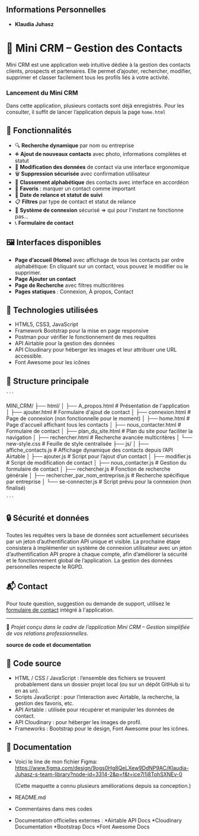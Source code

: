 ## Informations Personnelles
- **Klaudia Juhasz**

# 📇 Mini CRM – Gestion des Contacts

Mini CRM est une application web intuitive dédiée à la gestion des contacts clients, prospects et partenaires. Elle permet d’ajouter, rechercher, modifier, supprimer et classer facilement tous les profils liés à votre activité.

### Lancement du Mini CRM
Dans cette application, plusieurs contacts sont déjà enregistrés. Pour les consulter, il suffit de lancer l’application depuis la page `home.html`

## 🚀 Fonctionnalités

- 🔍 **Recherche dynamique** par nom ou entreprise
- ➕ **Ajout de nouveaux contacts** avec photo, informations complètes et statut
- 📝 **Modification des données** de contact via une interface ergonomique
- 🗑️ **Suppression sécurisée** avec confirmation utilisateur
- 📂 **Classement alphabétique** des contacts avec interface en accordéon
- 🌟 **Favoris** : marquer un contact comme important
- 📅 **Date de relance et statut de suivi**
- 📋 **Filtres** par type de contact et statut de relance
- 👤 **Système de connexion** sécurisé => qui pour l'instant ne fonctionne pas...
- 📞 **Formulaire de contact**


## 🖼️ Interfaces disponibles

- **Page d’accueil (Home)** avec affichage de tous les contacts par ordre alphabétique:
En cliquant sur un contact, vous pouvez le modifier ou le supprimer.
- **Page Ajouter un contact**
- **Page de Recherche** avec filtres multicritères
- **Pages statiques** : Connexion, À propos, Contact

## 🧰 Technologies utilisées

- HTML5, CSS3, JavaScript
- Framework Bootstrap pour la mise en page responsive
- Postman pour vérifier le fonctionnement de mes requêtes 
- API Airtable pour la gestion des données
- API Cloudinary pour héberger les images et leur attribuer une URL accessible.
- Font Awesome pour les icônes

## 📁 Structure principale

    ```
   MINI_CRM/
		├── html/
		│   ├── A_propos.html              # Présentation de l'application
		│   ├── ajouter.html               # Formulaire d'ajout de contact
		│   ├── connexion.html             # Page de connexion (non fonctionnelle pour le moment)
		│   ├── home.html                  # Page d'accueil affichant tous les contacts
		│   ├── nous_contacter.html        # Formulaire de contact
		│   ├── plan_du_site.html          # Plan du site pour faciliter la navigation
		│   ├── rechercher.html            # Recherche avancée multicritères
		│   └── new-style.css              # Feuille de style centralisée
		├── js/
		│   ├── affiche_contacts.js        # Affichage dynamique des contacts depuis l’API Airtable
		│   ├── ajouter.js                 # Script pour l’ajout d’un contact
		│   ├── modifier.js                # Script de modification de contact
		│   ├── nous_contacter.js          # Gestion du formulaire de contact
		│   ├── rechercher.js              # Fonction de recherche générale
		│   ├── rechercher_par_nom_entreprise.js # Recherche spécifique par entreprise
		│   └── se-connecter.js            # Script prévu pour la connexion (non finalisé)

    ```


## 🔒 Sécurité et données

Toutes les requêtes vers la base de données sont actuellement sécurisées par un jeton d’authentification API unique et visible. 
La prochaine étape consistera à implémenter un système de connexion utilisateur avec un jeton d’authentification API propre à chaque compte, afin d’améliorer la sécurité et le fonctionnement global de l’application.
La gestion des données personnelles respecte le RGPD.

## 📬 Contact

Pour toute question, suggestion ou demande de support, utilisez le [formulaire de contact](#) intégré à l'application.

---

📌 *Projet conçu dans le cadre de l’application Mini CRM – Gestion simplifiée de vos relations professionnelles.*

**source de code et documentation**

## 🧩 Code source

- HTML / CSS / JavaScript : l’ensemble des fichiers se trouvent probablement dans un dossier projet local (ou sur un dépôt GitHub si tu en as un).
- Scripts JavaScript : pour l’interaction avec Airtable, la recherche, la gestion des favoris, etc.
- API Airtable : utilisée pour récupérer et manipuler les données de contact.
- API Cloudinary : pour héberger les images de profil.
- Frameworks : Bootstrap pour le design, Font Awesome pour les icônes.

## 📘 Documentation

- Voici le line de mon fichier Figma:
    https://www.figma.com/design/9ogs0Hg8QeLXew9DdNP9AC/Klaudia-Juhasz-s-team-library?node-id=3314-2&p=f&t=ice7l1j8TohSXNEv-0 

    (Cette maquette a connu plusieurs améliorations depuis sa conception.)
- README.md
- Commentaires dans mes codes

- Documentation officielles externes :
        *Airtable API Docs
        *Cloudinary Documentation
        *Bootstrap Docs
        *Font Awesome Docs